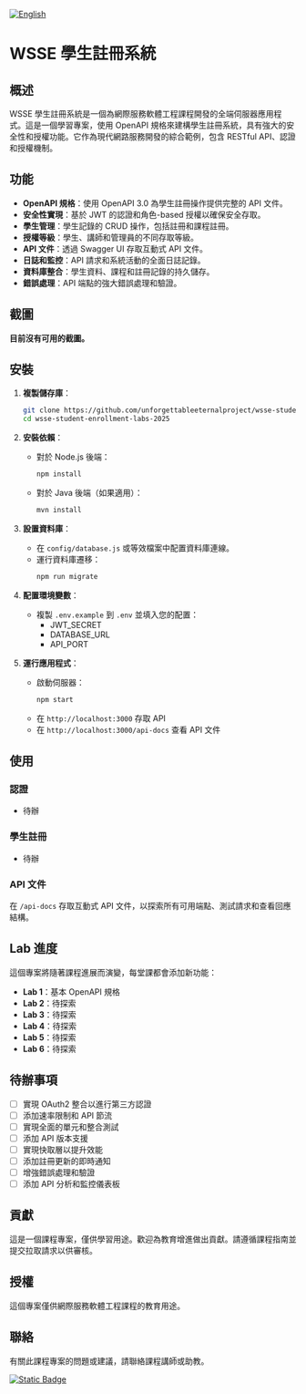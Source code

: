 [![English](https://img.shields.io/badge/English-README-blue)](README.md)

# WSSE 學生註冊系統

## 概述

WSSE 學生註冊系統是一個為網際服務軟體工程課程開發的全端伺服器應用程式。這是一個學習專案，使用 OpenAPI 規格來建構學生註冊系統，具有強大的安全性和授權功能。它作為現代網路服務開發的綜合範例，包含 RESTful API、認證和授權機制。

## 功能

* **OpenAPI 規格**：使用 OpenAPI 3.0 為學生註冊操作提供完整的 API 文件。
* **安全性實現**：基於 JWT 的認證和角色-based 授權以確保安全存取。
* **學生管理**：學生記錄的 CRUD 操作，包括註冊和課程註冊。
* **授權等級**：學生、講師和管理員的不同存取等級。
* **API 文件**：透過 Swagger UI 存取互動式 API 文件。
* **日誌和監控**：API 請求和系統活動的全面日誌記錄。
* **資料庫整合**：學生資料、課程和註冊記錄的持久儲存。
* **錯誤處理**：API 端點的強大錯誤處理和驗證。

## 截圖

**目前沒有可用的截圖。**

## 安裝

1. **複製儲存庫**：

   ```bash
   git clone https://github.com/unforgettableeternalproject/wsse-student-enrollment-labs-2025
   cd wsse-student-enrollment-labs-2025
   ```

2. **安裝依賴**：

   * 對於 Node.js 後端：
     ```bash
     npm install
     ```
   * 對於 Java 後端（如果適用）：
     ```bash
     mvn install
     ```

3. **設置資料庫**：

   * 在 `config/database.js` 或等效檔案中配置資料庫連線。
   * 運行資料庫遷移：
     ```bash
     npm run migrate
     ```

4. **配置環境變數**：

   * 複製 `.env.example` 到 `.env` 並填入您的配置：
     - JWT_SECRET
     - DATABASE_URL
     - API_PORT

5. **運行應用程式**：

   * 啟動伺服器：
     ```bash
     npm start
     ```
   * 在 `http://localhost:3000` 存取 API
   * 在 `http://localhost:3000/api-docs` 查看 API 文件

## 使用

### 認證

 - 待辦

### 學生註冊

 - 待辦

### API 文件

在 `/api-docs` 存取互動式 API 文件，以探索所有可用端點、測試請求和查看回應結構。

## Lab 進度

這個專案將隨著課程進展而演變，每堂課都會添加新功能：

- **Lab 1**：基本 OpenAPI 規格
- **Lab 2**：待探索
- **Lab 3**：待探索
- **Lab 4**：待探索
- **Lab 5**：待探索
- **Lab 6**：待探索

## 待辦事項

- [ ] 實現 OAuth2 整合以進行第三方認證
- [ ] 添加速率限制和 API 節流
- [ ] 實現全面的單元和整合測試
- [ ] 添加 API 版本支援
- [ ] 實現快取層以提升效能
- [ ] 添加註冊更新的即時通知
- [ ] 增強錯誤處理和驗證
- [ ] 添加 API 分析和監控儀表板

## 貢獻

這是一個課程專案，僅供學習用途。歡迎為教育增進做出貢獻。請遵循課程指南並提交拉取請求以供審核。

## 授權

這個專案僅供網際服務軟體工程課程的教育用途。

## 聯絡

有關此課程專案的問題或建議，請聯絡課程講師或助教。

[![Static Badge](https://img.shields.io/badge/course-WSSE-blue)](mailto:course@example.com)